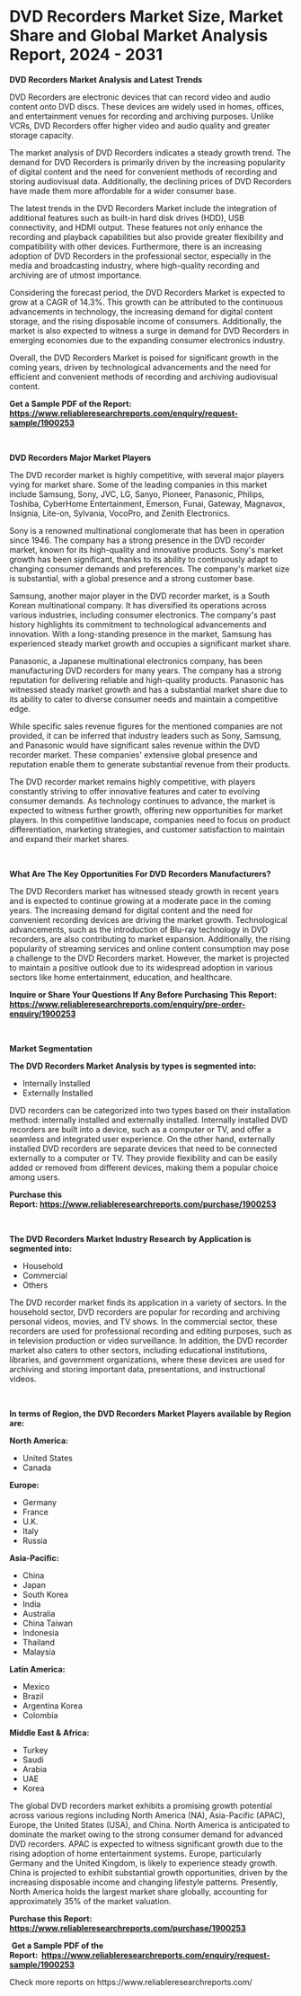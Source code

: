 <p><h1>DVD Recorders Market Size, Market Share and Global Market Analysis Report, 2024 - 2031</h1></p><p><strong>DVD Recorders Market Analysis and Latest Trends</strong></p>
<p><p>DVD Recorders are electronic devices that can record video and audio content onto DVD discs. These devices are widely used in homes, offices, and entertainment venues for recording and archiving purposes. Unlike VCRs, DVD Recorders offer higher video and audio quality and greater storage capacity.</p><p>The market analysis of DVD Recorders indicates a steady growth trend. The demand for DVD Recorders is primarily driven by the increasing popularity of digital content and the need for convenient methods of recording and storing audiovisual data. Additionally, the declining prices of DVD Recorders have made them more affordable for a wider consumer base.</p><p>The latest trends in the DVD Recorders Market include the integration of additional features such as built-in hard disk drives (HDD), USB connectivity, and HDMI output. These features not only enhance the recording and playback capabilities but also provide greater flexibility and compatibility with other devices. Furthermore, there is an increasing adoption of DVD Recorders in the professional sector, especially in the media and broadcasting industry, where high-quality recording and archiving are of utmost importance.</p><p>Considering the forecast period, the DVD Recorders Market is expected to grow at a CAGR of 14.3%. This growth can be attributed to the continuous advancements in technology, the increasing demand for digital content storage, and the rising disposable income of consumers. Additionally, the market is also expected to witness a surge in demand for DVD Recorders in emerging economies due to the expanding consumer electronics industry.</p><p>Overall, the DVD Recorders Market is poised for significant growth in the coming years, driven by technological advancements and the need for efficient and convenient methods of recording and archiving audiovisual content.</p></p>
<p><strong>Get a Sample PDF of the Report:&nbsp; <a href="https://www.reliableresearchreports.com/enquiry/request-sample/1900253">https://www.reliableresearchreports.com/enquiry/request-sample/1900253</a></strong></p>
<p>&nbsp;</p>
<p><strong>DVD Recorders Major Market Players</strong></p>
<p><p>The DVD recorder market is highly competitive, with several major players vying for market share. Some of the leading companies in this market include Samsung, Sony, JVC, LG, Sanyo, Pioneer, Panasonic, Philips, Toshiba, CyberHome Entertainment, Emerson, Funai, Gateway, Magnavox, Insignia, Lite-on, Sylvania, VocoPro, and Zenith Electronics. </p><p>Sony is a renowned multinational conglomerate that has been in operation since 1946. The company has a strong presence in the DVD recorder market, known for its high-quality and innovative products. Sony's market growth has been significant, thanks to its ability to continuously adapt to changing consumer demands and preferences. The company's market size is substantial, with a global presence and a strong customer base.</p><p>Samsung, another major player in the DVD recorder market, is a South Korean multinational company. It has diversified its operations across various industries, including consumer electronics. The company's past history highlights its commitment to technological advancements and innovation. With a long-standing presence in the market, Samsung has experienced steady market growth and occupies a significant market share.</p><p>Panasonic, a Japanese multinational electronics company, has been manufacturing DVD recorders for many years. The company has a strong reputation for delivering reliable and high-quality products. Panasonic has witnessed steady market growth and has a substantial market share due to its ability to cater to diverse consumer needs and maintain a competitive edge.</p><p>While specific sales revenue figures for the mentioned companies are not provided, it can be inferred that industry leaders such as Sony, Samsung, and Panasonic would have significant sales revenue within the DVD recorder market. These companies' extensive global presence and reputation enable them to generate substantial revenue from their products.</p><p>The DVD recorder market remains highly competitive, with players constantly striving to offer innovative features and cater to evolving consumer demands. As technology continues to advance, the market is expected to witness further growth, offering new opportunities for market players. In this competitive landscape, companies need to focus on product differentiation, marketing strategies, and customer satisfaction to maintain and expand their market shares.</p></p>
<p>&nbsp;</p>
<p><strong>What Are The Key Opportunities For DVD Recorders Manufacturers?</strong></p>
<p><p>The DVD Recorders market has witnessed steady growth in recent years and is expected to continue growing at a moderate pace in the coming years. The increasing demand for digital content and the need for convenient recording devices are driving the market growth. Technological advancements, such as the introduction of Blu-ray technology in DVD recorders, are also contributing to market expansion. Additionally, the rising popularity of streaming services and online content consumption may pose a challenge to the DVD Recorders market. However, the market is projected to maintain a positive outlook due to its widespread adoption in various sectors like home entertainment, education, and healthcare.</p></p>
<p><strong>Inquire or Share Your Questions If Any Before Purchasing This Report: <a href="https://www.reliableresearchreports.com/enquiry/pre-order-enquiry/1900253">https://www.reliableresearchreports.com/enquiry/pre-order-enquiry/1900253</a></strong></p>
<p>&nbsp;</p>
<p><strong>Market Segmentation</strong></p>
<p><strong>The DVD Recorders Market Analysis by types is segmented into:</strong></p>
<p><ul><li>Internally Installed</li><li>Externally Installed</li></ul></p>
<p><p>DVD recorders can be categorized into two types based on their installation method: internally installed and externally installed. Internally installed DVD recorders are built into a device, such as a computer or TV, and offer a seamless and integrated user experience. On the other hand, externally installed DVD recorders are separate devices that need to be connected externally to a computer or TV. They provide flexibility and can be easily added or removed from different devices, making them a popular choice among users.</p></p>
<p><strong>Purchase this Report:&nbsp;<a href="https://www.reliableresearchreports.com/purchase/1900253">https://www.reliableresearchreports.com/purchase/1900253</a></strong></p>
<p>&nbsp;</p>
<p><strong>The DVD Recorders Market Industry Research by Application is segmented into:</strong></p>
<p><ul><li>Household</li><li>Commercial</li><li>Others</li></ul></p>
<p><p>The DVD recorder market finds its application in a variety of sectors. In the household sector, DVD recorders are popular for recording and archiving personal videos, movies, and TV shows. In the commercial sector, these recorders are used for professional recording and editing purposes, such as in television production or video surveillance. In addition, the DVD recorder market also caters to other sectors, including educational institutions, libraries, and government organizations, where these devices are used for archiving and storing important data, presentations, and instructional videos.</p></p>
<p>&nbsp;</p>
<p><strong>In terms of Region, the DVD Recorders Market Players available by Region are:</strong></p>
<p>
    <p> <strong> North America: </strong>
        <ul>
            <li>United States</li>
            <li>Canada</li>
        </ul>
        </p> 
    <p> <strong> Europe: </strong>
        <ul>
            <li>Germany</li>
            <li>France</li>
            <li>U.K.</li>
            <li>Italy</li>
            <li>Russia</li>
        </ul>
        </p> 
    <p> <strong> Asia-Pacific: </strong>
        <ul>
            <li>China</li>
            <li>Japan</li>
            <li>South Korea</li>
            <li>India</li>
            <li>Australia</li>
            <li>China Taiwan</li>
            <li>Indonesia</li>
            <li>Thailand</li>
            <li>Malaysia</li>
        </ul>
        </p> 
    <p> <strong> Latin America: </strong>
        <ul>
            <li>Mexico</li>
            <li>Brazil</li>
            <li>Argentina Korea</li>
            <li>Colombia</li>
        </ul>
        </p> 
    <p> <strong> Middle East & Africa: </strong>
        <ul>
            <li>Turkey</li>
            <li>Saudi</li>
            <li>Arabia</li>
            <li>UAE</li>
            <li>Korea</li>
        </ul>
    </p>
    </p>
<p><p>The global DVD recorders market exhibits a promising growth potential across various regions including North America (NA), Asia-Pacific (APAC), Europe, the United States (USA), and China. North America is anticipated to dominate the market owing to the strong consumer demand for advanced DVD recorders. APAC is expected to witness significant growth due to the rising adoption of home entertainment systems. Europe, particularly Germany and the United Kingdom, is likely to experience steady growth. China is projected to exhibit substantial growth opportunities, driven by the increasing disposable income and changing lifestyle patterns. Presently, North America holds the largest market share globally, accounting for approximately 35% of the market valuation.</p></p>
<p><strong>Purchase this Report: <a href="https://www.reliableresearchreports.com/purchase/1900253">https://www.reliableresearchreports.com/purchase/1900253</a></strong></p>
<p>&nbsp;<strong>Get a Sample PDF of the Report:&nbsp;&nbsp;<a href="https://www.reliableresearchreports.com/enquiry/request-sample/1900253">https://www.reliableresearchreports.com/enquiry/request-sample/1900253</a></strong></p>
<p><strong></strong></p>
<p>Check more reports on https://www.reliableresearchreports.com/</p>